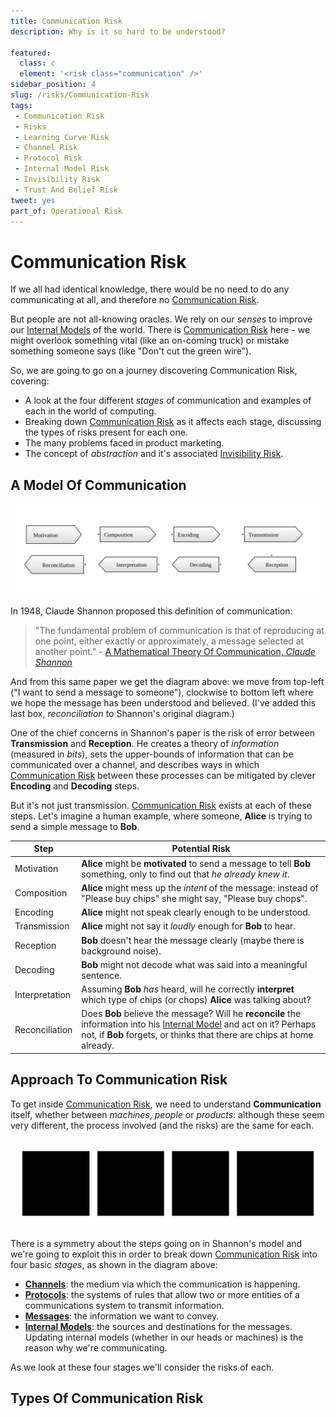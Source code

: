 ```yaml
---
title: Communication Risk
description: Why is it so hard to be understood?

featured: 
  class: c
  element: '<risk class="communication" />'
sidebar_position: 4
slug: /risks/Communication-Risk
tags:
 - Communication Risk
 - Risks
 - Learning Curve Risk
 - Channel Risk
 - Protocol Risk
 - Internal Model Risk
 - Invisibility Risk
 - Trust And Belief Risk
tweet: yes
part_of: Operational Risk
---
```


<RiskIntro fm={frontMatter} />


# Communication Risk

If we all had identical knowledge, there would be no need to do any communicating at all, and therefore no [Communication Risk](/tags/Communication-Risk).  

But people are not all-knowing oracles.  We rely on our _senses_ to improve our [Internal Models](/thinking/Glossary#internal-model) of the world. There is [Communication Risk](/tags/Communication-Risk) here - we might overlook something vital (like an on-coming truck) or mistake something someone says (like "Don't cut the green wire").  

So, we are going to go on a journey discovering Communication Risk, covering:

- A look at the four different _stages_ of communication and examples of each in the world of computing.
- Breaking down [Communication Risk](/tags/Communication-Risk) as it affects each stage, discussing the types of risks present for each one.
- The many problems faced in product marketing.
- The concept of _abstraction_ and it's associated [Invisibility Risk](#invisibility-risk). 

## A Model Of Communication

![Shannon's Communication Model](/img/generated/risks/communication/communication_1.svg)

In 1948, Claude Shannon proposed this definition of communication:

> "The fundamental problem of communication is that of reproducing at one point, either exactly or approximately, a message selected at another point." - [A Mathematical Theory Of Communication, _Claude Shannon_](https://en.wikipedia.org/wiki/A_Mathematical_Theory_of_Communication)  

And from this same paper we get the diagram above:  we move from top-left ("I want to send a message to someone"), clockwise to bottom left where we hope the message has been understood and believed.  (I've added this last box, _reconciliation_ to Shannon's original diagram.)

One of the chief concerns in Shannon's paper is the risk of error between **Transmission** and **Reception**.  He creates a theory of _information_ (measured in _bits_), sets the upper-bounds of information that can be communicated over a channel, and describes ways in which [Communication Risk](/tags/Communication-Risk) between these processes can be mitigated by clever **Encoding** and **Decoding** steps.

But it's not just transmission.  [Communication Risk](/tags/Communication-Risk) exists at each of these steps.  Let's imagine a human example, where someone, **Alice** is trying to send a simple message to **Bob**.

|Step                  |Potential Risk                                           |
|----------------------|---------------------------------------------------------|
|Motivation            | **Alice** might be **motivated** to send a message to tell **Bob** something, only to find out that _he already knew it_. |
|Composition           | **Alice** might mess up the _intent_ of the message: instead of "Please buy chips" she might say, "Please buy chops". |
|Encoding              | **Alice** might not speak clearly enough to be understood. |
|Transmission          | **Alice** might not say it _loudly_ enough for **Bob** to hear. | 
|Reception             | **Bob** doesn't hear the message clearly (maybe there is background noise). |
|Decoding              | **Bob** might not decode what was said into a meaningful sentence. |
|Interpretation        | Assuming **Bob** _has_ heard, will he correctly **interpret**  which type of chips (or chops) **Alice** was talking about? |
|Reconciliation        | Does **Bob** believe the message?  Will he **reconcile** the information into his [Internal Model](/thinking/Glossary#internal-model) and act on it?  Perhaps not, if **Bob** forgets, or thinks that there are chips at home already.|

## Approach To Communication Risk

To get inside [Communication Risk](/tags/Communication-Risk), we need to understand **Communication** itself, whether between _machines_, _people_ or _products_:  although these seem very different, the process involved (and the risks) are the same for each.  

![Communication Risk, broken into four areas](/img/generated/risks/communication/communication_2.svg)

There is a symmetry about the steps going on in Shannon's model and we're going to exploit this in order to break down [Communication Risk](/tags/Communication-Risk) into four basic _stages_, as shown in the diagram above: 

 - **[Channels](https://en.wikipedia.org/wiki/Communication_channel)**: the medium via which the communication is happening.
 - **[Protocols](https://en.wikipedia.org/wiki/Communication_protocol)**:  the systems of rules that allow two or more entities of a communications system to transmit information.
 - **[Messages](https://en.wikipedia.org/wiki/Message)**: the information we want to convey.
 - **[Internal Models](/thinking/Glossary#internal-model)**: the sources and destinations for the messages.  Updating internal models (whether in our heads or machines) is the reason why we're communicating.
 
As we look at these four stages we'll consider the risks of each.

## Types Of Communication Risk

<TagList tag="Communication Risk" filter="risks/Communication-Risks" /> 


